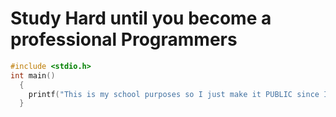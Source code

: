 # Study Hard until you become a professional Programmers
```c
#include <stdio.h>
int main()
  {
    printf("This is my school purposes so I just make it PUBLIC since I'm fabulous person.");
  }
```
